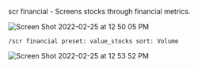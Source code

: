 scr financial - Screens stocks through financial metrics. 

![Screen Shot 2022-02-25 at 12 50 05 PM](https://user-images.githubusercontent.com/85772166/155800890-0d91b51e-0480-4c49-9580-6e8bcfd7567a.png)

```
/scr financial preset: value_stocks sort: Volume
```

![Screen Shot 2022-02-25 at 12 53 52 PM](https://user-images.githubusercontent.com/85772166/155801396-bdedd36b-bc9a-400e-a59b-027c9610a8ad.png)
